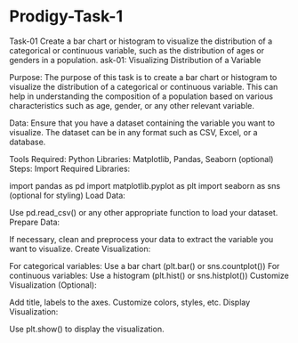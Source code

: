 # Prodigy-Task-1
Task-01  Create a bar chart or histogram to visualize the distribution of a categorical or continuous variable, such as the distribution of ages or genders in a population.
ask-01: Visualizing Distribution of a Variable

Purpose:
The purpose of this task is to create a bar chart or histogram to visualize the distribution of a categorical or continuous variable. This can help in understanding the composition of a population based on various characteristics such as age, gender, or any other relevant variable.

Data:
Ensure that you have a dataset containing the variable you want to visualize. The dataset can be in any format such as CSV, Excel, or a database.

Tools Required:
Python
Libraries: Matplotlib, Pandas, Seaborn (optional)
Steps:
Import Required Libraries:

import pandas as pd
import matplotlib.pyplot as plt
import seaborn as sns (optional for styling)
Load Data:

Use pd.read_csv() or any other appropriate function to load your dataset.
Prepare Data:

If necessary, clean and preprocess your data to extract the variable you want to visualize.
Create Visualization:

For categorical variables: Use a bar chart (plt.bar() or sns.countplot())
For continuous variables: Use a histogram (plt.hist() or sns.histplot())
Customize Visualization (Optional):

Add title, labels to the axes.
Customize colors, styles, etc.
Display Visualization:

Use plt.show() to display the visualization.

